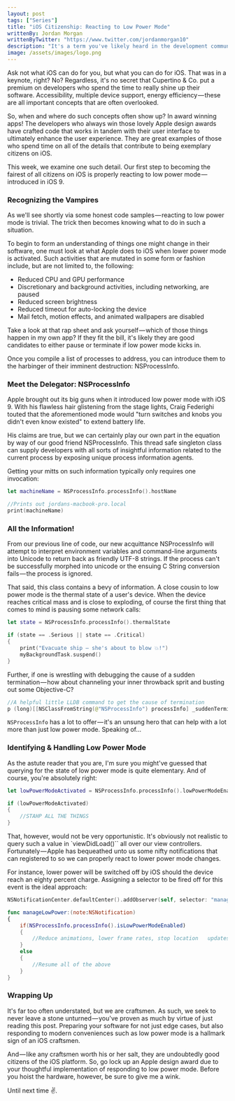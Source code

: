 ```yaml
---
layout: post
tags: ["Series"]
title: "iOS Citizenship: Reacting to Low Power Mode"
writtenBy: Jordan Morgan
writtenByTwitter: "https://www.twitter.com/jordanmorgan10"
description: "It's a term you've likely heard in the development community - being a good citizen. What does it mean, and how can we do just that?"
image: /assets/images/logo.png
---
```

Ask not what iOS can do for you, but what you can do for iOS. That was in a keynote, right? No? Regardless, it's no secret that Cupertino & Co. put a premium on developers who spend the time to really shine up their software. Accessibility, multiple device support, energy efficiency — these are all important concepts that are often overlooked.

So, when and where do such concepts often show up? In award winning apps! The developers who always win those lovely Apple design awards have crafted code that works in tandem with their user interface to ultimately enhance the user experience. They are great examples of those who spend time on all of the details that contribute to being exemplary citizens on iOS.

This week, we examine one such detail. Our first step to becoming the fairest of all citizens on iOS is properly reacting to low power mode — introduced in iOS 9.

### Recognizing the Vampires

As we'll see shortly via some honest code samples — reacting to low power mode is trivial. The trick then becomes knowing what to do in such a situation.

To begin to form an understanding of things one might change in their software, one must look at what Apple does to iOS when lower power mode is activated. Such activities that are mutated in some form or fashion include, but are not limited to, the following:

* Reduced CPU and GPU performance
* Discretionary and background activities, including networking, are paused
* Reduced screen brightness
* Reduced timeout for auto-locking the device
* Mail fetch, motion effects, and animated wallpapers are disabled

Take a look at that rap sheet and ask yourself — which of those things happen in my own app? If they fit the bill, it's likely they are good candidates to either pause or terminate if low power mode kicks in.

Once you compile a list of processes to address, you can introduce them to the harbinger of their imminent destruction: NSProcessInfo.

### Meet the Delegator: NSProcessInfo

Apple brought out its big guns when it introduced low power mode with iOS 9. With his flawless hair glistening from the stage lights, Craig Federighi touted that the aforementioned mode would "turn switches and knobs you didn't even know existed" to extend battery life.

His claims are true, but we can certainly play our own part in the equation by way of our good friend NSProcessInfo. This thread safe singleton class can supply developers with all sorts of insightful information related to the current process by exposing unique process information agents.

Getting your mitts on such information typically only requires one invocation:
```swift
let machineName = NSProcessInfo.processInfo().hostName

//Prints out jordans-macbook-pro.local  
print(machineName)
```
### All the Information!

From our previous line of code, our new acquittance NSProcessInfo will attempt to interpret environment variables and command-line arguments into Unicode to return back as friendly UTF-8 strings. If the process can't be successfully morphed into unicode or the ensuing C String conversion fails — the process is ignored.

That said, this class contains a bevy of information. A close cousin to low power mode is the thermal state of a user's device. When the device reaches critical mass and is close to exploding, of course the first thing that comes to mind is pausing some network calls:
```swift
let state = NSProcessInfo.processInfo().thermalState

if (state == .Serious || state == .Critical)  
{  
    print("Evacuate ship — she's about to blow 💥!")  
    myBackgroundTask.suspend()  
}
```
Further, if one is wrestling with debugging the cause of a sudden termination — how about channeling your inner throwback sprit and busting out some Objective-C?
```swift
//A helpful little LLDB command to get the cause of termination  
p (long)[[NSClassFromString(@"NSProcessInfo") processInfo] _suddenTerminationDisablingCount]
```
`NSProcessInfo` has a lot to offer — it's an unsung hero that can help with a lot more than just low power mode. Speaking of…

### Identifying & Handling Low Power Mode

As the astute reader that you are, I'm sure you might've guessed that querying for the state of low power mode is quite elementary. And of course, you're absolutely right:
```swift
let lowPowerModeActivated = NSProcessInfo.processInfo().lowPowerModeEnabled

if (lowPowerModeActivated)  
{  
    //STAHP ALL THE THINGS  
}
```
That, however, would not be very opportunistic. It's obviously not realistic to query such a value in `viewDidLoad()`` all over our view controllers. Fortunately — Apple has bequeathed unto us some nifty notifications that can registered to so we can properly react to lower power mode changes.

For instance, lower power will be switched off by iOS should the device reach an eighty percent charge. Assigning a selector to be fired off for this event is the ideal approach:
```swift  
NSNotificationCenter.defaultCenter().addObserver(self, selector: "manageLowPower:", name: NSProcessInfoPowerStateDidChangeNotification, object: nil)

func manageLowPower:(note:NSNotification)  
{  
    if(NSProcessInfo.processInfo().isLowPowerModeEnabled)  
    {  
        //Reduce animations, lower frame rates, stop location   updates, disable syncs & backups, etc.  
    }  
    else  
    {  
        //Resume all of the above
    }  
}
```
### Wrapping Up

It's far too often understated, but we are craftsmen. As such, we seek to never leave a stone unturned — you've proven as much by virtue of just reading this post. Preparing your software for not just edge cases, but also responding to modern conveniences such as low power mode is a hallmark sign of an iOS craftsmen.

And — like any craftsmen worth his or her salt, they are undoubtedly good citizens of the iOS platform. So, go lock up an Apple design award due to your thoughtful implementation of responding to low power mode. Before you hoist the hardware, however, be sure to give me a wink.

Until next time ✌️.